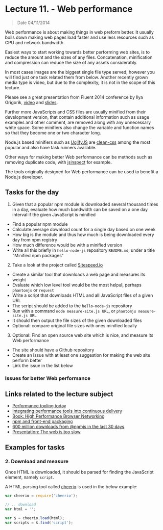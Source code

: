 # Lecture 11. - Web performance

> Date 04/11/2014

Web performance is about making things in web preform better. It usually boils down making web pages load faster and
use less resources such as CPU and network bandwidth.

Easiest ways to start working towards better performing web sites, is to reduce the amount and the sizes
of any files. Concatenation, minification and compression can reduce the size of any assets considerably.

In most cases images are the biggest single file type served, however you will find just one task related them
from below. Another recently grown media type is video, but due to the complexity, it is not in the scope of this
lecture.

Please see a great presentation from Fluent 2014 conference by Ilya Grigorik,
[video](https://www.youtube.com/watch?v=7ubJzEi3HuA "Fluent 2014: Ilya Grigorik, Speed, Performance, and Human Perception")
and
[slides](https://docs.google.com/presentation/d/1taHkLOQ2vlTyiXPdUkc8jpc4sxOSSouGn2T6Ia9OHx4/present#slide=id.p19 "Speed, Performance, and Human Perception").

Further more JavaScripts and CSS files are usually minified from their development version, that contain additional
information such as usage examples and other comment, are removed along with any unnecessary white space.
Some minifiers also change the variable and function names so that they become one or two character long.

Node.js based minifiers such as [UglifyJS][] are [clean-css][] among the most popular and also have task runners
available.

Other ways for making better Web performance can be methods such as removing duplicate code, with [jsinspect][]
for example.

The tools originally designed for Web performance can be used to benefit a Node.js developer.


## Tasks for the day

1. Given that a popular npm module is downloaded several thousand times in a day, evaluate how much bandwidth
  can be saved on a one day interval if the given JavaScript is minified
  - Find a popular npm module
  - Calculate average download count for a single day based on one week
  - How big is the module and thus how much is being downloaded every day from npm registry
  - How much difference would be with a minified version
  - Write all this briefly in `hello-node-js` repository `README.md`, under a title "Minified npm packages"
2. Take a look at the project called [Sitespeed.io][]
  - Create a similar tool that downloads a web page and measures its weight
  - Evaluate which low level tool would be the most helpul, perhaps `phantomjs` or `request`
  - Write a script that downloads HTML and all JavaScript files of a given URL
  - The script should be added to the `hello-node-js` repository
  - Run with a command `node measure-site.js URL`, or `phantomjs measure-site.js URL`
  - It should then output the file sizes of the given downloaded files
  - Optional: compare original file sizes with ones minified locally
3. Optional: Find an open source web site which is nice, and measure its Web performance
  - The site should have a Github repository
  - Create an issue with at least one suggestion for making the web site perform better
  - Link the issue in the list below


### Issues for better Web performance


## Links related to the lecture subject

* [Performance tooling today](http://perf-tooling.today/ "Performance tooling today")
* [Integrating performance tools into continuous delivery](https://speakerdeck.com/soulislove/integrating-performance-tools-into-continuous-delivery "Integrating performance tools into continuous delivery")
* [Book: High Performance Browser Networking](http://chimera.labs.oreilly.com/books/1230000000545/index.html "High Performance Browser Networking")
* [npm and front-end packaging](http://blog.npmjs.org/post/101775448305/npm-and-front-end-packaging "npm and front-end packaging")
* [600 million downloads from @npmjs in the last 30 days](https://twitter.com/seldo/status/529814744014651392 "600 million downloads from @npmjs in the last 30 days")
* [Presentation: The web is too slow](http://www.slideshare.net/AndyDavies/the-web-is-too-slow "The web is too slow")

[jsinspect]: https://github.com/danielstjules/jsinspect "Detect copy-pasted and structurally similar code"
[UglifyJS]: https://github.com/mishoo/UglifyJS2/ "JavaScript parser / mangler / compressor / beautifier toolkit"
[clean-css]: https://github.com/jakubpawlowicz/clean-css "A fast, efficient, and well tested CSS minifier for node.js"
[Sitespeed.io]: http://www.sitespeed.io/ "Sitespeed.io is an open source tool that helps you analyze your website speed and performance based on performance best practices and metrics"
[cheerio]: https://github.com/cheeriojs/cheerio "Fast, flexible, and lean implementation of core jQuery designed specifically for the server."

## Examples for tasks

### 2. Download and measure

Once HTML is downloaded, it should be parsed for finding the JavaScript element, namely `script`.

A HTML parsing tool called [cheerio][] is used in the below example:

```js
var cheerio = require('cheerio');

// .. download
var html = '';

var $ = cheerio.load(html);
var scripts = $.find('script');

```

